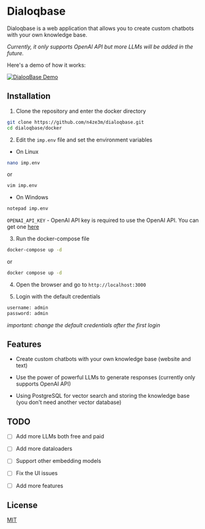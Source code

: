 # Dialoqbase

Dialoqbase is a web application that allows you to create custom chatbots with your own knowledge base. 

*Currently, it only supports OpenAI API but more LLMs will be added in the future.*

Here's a demo of how it works:

[![DialoqBase Demo](https://img.youtube.com/vi/Kktfs8JI4yI/0.jpg)](https://www.youtube.com/watch?v=Kktfs8JI4yI)

## Installation

1. Clone the repository and enter the docker directory

```bash
git clone https://github.com/n4ze3m/dialoqbase.git
cd dialoqbase/docker
```

2. Edit the `imp.env` file and set the environment variables

- On Linux

```bash
nano imp.env
```
or 

```bash
vim imp.env
```

- On Windows

```bash
notepad imp.env
```


`OPENAI_API_KEY` - OpenAI API key is required to use the OpenAI API. You can get one [here](https://platform.openai.com/account/api-keys)


3. Run the docker-compose file

```bash
docker-compose up -d
```

or

```bash
docker compose up -d
```

4. Open the browser and go to `http://localhost:3000`

5. Login with the default credentials

```bash
username: admin
password: admin
```

_important: change the default credentials after the first login_

## Features

- Create custom chatbots with your own knowledge base (website and text)

- Use the power of powerful LLMs to generate responses (currently only supports OpenAI API)

- Using PostgreSQL for vector search and storing the knowledge base (you don't need another vector database)


## TODO

- [ ] Add more LLMs both free and paid

- [ ] Add more dataloaders

- [ ] Support other embedding models

- [ ] Fix the UI issues

- [ ] Add more features


## License

[MIT](LICENSE)